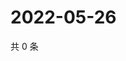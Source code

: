 # 2022-05-26

共 0 条

<!-- BEGIN WEIBO -->
<!-- 最后更新时间 Thu May 26 2022 05:15:20 GMT+0800 (China Standard Time) -->

<!-- END WEIBO -->
